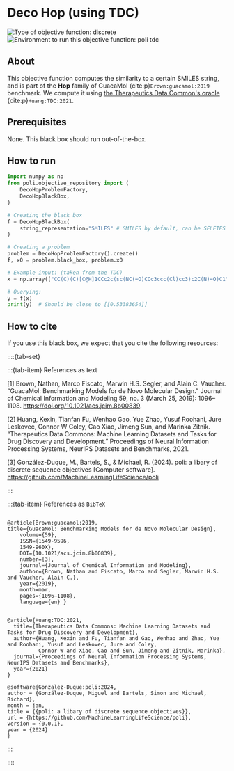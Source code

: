 # Deco Hop (using TDC)

![Type of objective function: discrete](https://img.shields.io/badge/Type-discrete_inputs-blue)
![Environment to run this objective function: poli tdc](https://img.shields.io/badge/Environment-poli____tdc-teal
)

## About

This objective function computes the similarity to a certain SMILES string, and is part of the **Hop** family of GuacaMol {cite:p}`Brown:guacamol:2019` benchmark. We compute it using [the Therapeutics Data Common's oracle](https://tdcommons.ai/functions/oracles/#multi-property-objective-mpo) {cite:p}`Huang:TDC:2021`.

## Prerequisites

None. This black box should run out-of-the-box.

## How to run

```python
import numpy as np
from poli.objective_repository import (
    DecoHopProblemFactory,
    DecoHopBlackBox,
)

# Creating the black box
f = DecoHopBlackBox(
    string_representation="SMILES" # SMILES by default, can be SELFIES
)

# Creating a problem
problem = DecoHopProblemFactory().create()
f, x0 = problem.black_box, problem.x0

# Example input: (taken from the TDC)
x = np.array(["CC(C)(C)[C@H]1CCc2c(sc(NC(=O)COc3ccc(Cl)cc3)c2C(N)=O)C1"])

# Querying:
y = f(x)
print(y)  # Should be close to [[0.53383654]]
```

## How to cite

If you use this black box, we expect that you cite the following resources:

::::{tab-set}

:::{tab-item} References as text

[1] Brown, Nathan, Marco Fiscato, Marwin H.S. Segler, and Alain C. Vaucher. “GuacaMol: Benchmarking Models for de Novo Molecular Design.” Journal of Chemical Information and Modeling 59, no. 3 (March 25, 2019): 1096–1108. https://doi.org/10.1021/acs.jcim.8b00839.

[2] Huang, Kexin, Tianfan Fu, Wenhao Gao, Yue Zhao, Yusuf Roohani, Jure Leskovec, Connor W Coley, Cao Xiao, Jimeng Sun, and Marinka Zitnik. “Therapeutics Data Commons: Machine Learning Datasets and Tasks for Drug Discovery and Development.” Proceedings of Neural Information Processing Systems, NeurIPS Datasets and Benchmarks, 2021.

[3] González-Duque, M., Bartels, S., & Michael, R. (2024). poli: a libary of discrete sequence objectives [Computer software]. https://github.com/MachineLearningLifeScience/poli


:::

:::{tab-item} References as `BibTeX`

```

@article{Brown:guacamol:2019,
title={GuacaMol: Benchmarking Models for de Novo Molecular Design},
    volume={59},
    ISSN={1549-9596,
    1549-960X},
    DOI={10.1021/acs.jcim.8b00839},
    number={3},
    journal={Journal of Chemical Information and Modeling},
    author={Brown, Nathan and Fiscato, Marco and Segler, Marwin H.S. and Vaucher, Alain C.},
    year={2019},
    month=mar,
    pages={1096–1108},
    language={en} }


@article{Huang:TDC:2021,
  title={Therapeutics Data Commons: Machine Learning Datasets and Tasks for Drug Discovery and Development},
  author={Huang, Kexin and Fu, Tianfan and Gao, Wenhao and Zhao, Yue and Roohani, Yusuf and Leskovec, Jure and Coley,
          Connor W and Xiao, Cao and Sun, Jimeng and Zitnik, Marinka},
  journal={Proceedings of Neural Information Processing Systems, NeurIPS Datasets and Benchmarks},
  year={2021}
}

@software{Gonzalez-Duque:poli:2024,
author = {González-Duque, Miguel and Bartels, Simon and Michael, Richard},
month = jan,
title = {{poli: a libary of discrete sequence objectives}},
url = {https://github.com/MachineLearningLifeScience/poli},
version = {0.0.1},
year = {2024}
}

```

:::

::::
